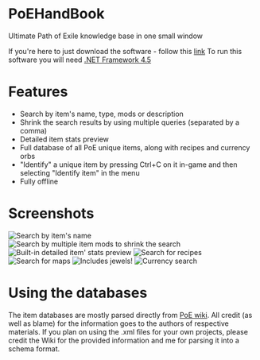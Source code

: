 # PoEHandBook
Ultimate Path of Exile knowledge base in one small window

If you're here to just download the software - follow this [link](https://github.com/Tyrrrz/PoEHandBook/releases)
To run this software you will need [.NET Framework 4.5](https://www.microsoft.com/en-US/Download/details.aspx?id=30653)

# Features
- Search by item's name, type, mods or description
- Shrink the search results by using multiple queries (separated by a comma)
- Detailed item stats preview
- Full database of all PoE unique items, along with recipes and currency orbs
- "Identify" a unique item by pressing Ctrl+C on it in-game and then selecting "Identify item" in the menu
- Fully offline

# Screenshots
![Search by item's name](http://i.imgur.com/K60AtcP.png)
![Search by multiple item mods to shrink the search](http://i.imgur.com/5CxMQcz.png)
![Built-in detailed item' stats preview](http://i.imgur.com/KvDKzHa.png)
![Search for recipes](http://i.imgur.com/msNofdL.png)
![Search for maps](http://i.imgur.com/LR6OsRL.png)
![Includes jewels!](http://i.imgur.com/p6Jf6to.png)
![Currency search](http://i.imgur.com/Y8Org1l.png)

# Using the databases
The item databases are mostly parsed directly from [PoE wiki](http://pathofexile.gamepedia.com/Path_of_Exile_Wiki).
All credit (as well as blame) for the information goes to the authors of respective materials.
If you plan on using the .xml files for your own projects, please credit the Wiki for the provided information and me for parsing it into a schema format.
